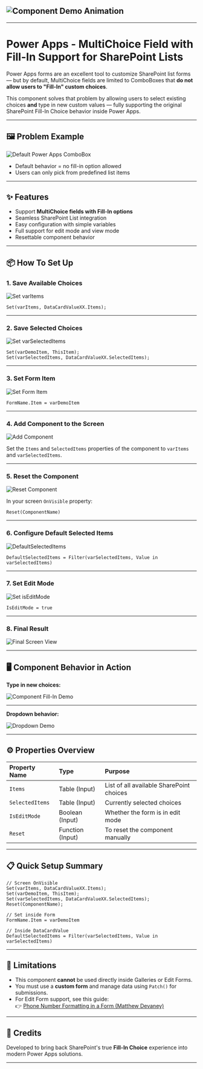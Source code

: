 
## ![Component Demo Animation](Images/component99-1.gif)

---

# Power Apps - MultiChoice Field with Fill-In Support for SharePoint Lists

Power Apps forms are an excellent tool to customize SharePoint list forms — but by default, MultiChoice fields are limited to ComboBoxes that **do not allow users to "Fill-In" custom choices**.

This component solves that problem by allowing users to select existing choices **and** type in new custom values — fully supporting the original SharePoint Fill-In Choice behavior inside Power Apps.

---

## 🖼 Problem Example

![Default Power Apps ComboBox](Images/Multichoice1-768x770.png)

- Default behavior = no fill-in option allowed
- Users can only pick from predefined list items

---

## ✨ Features

- Support **MultiChoice fields with Fill-In options**
- Seamless SharePoint List integration
- Easy configuration with simple variables
- Full support for edit mode and view mode
- Resettable component behavior

---

## 📦 How To Set Up

### 1. Save Available Choices

![Set varItems](Images/mc2-768x259.png)

```powerfx
Set(varItems, DataCardValueXX.Items);
```

---

### 2. Save Selected Choices

![Set varSelectedItems](Images/mc4-768x249.png)

```powerfx
Set(varDemoItem, ThisItem);
Set(varSelectedItems, DataCardValueXX.SelectedItems);
```

---

### 3. Set Form Item

![Set Form Item](Images/mc5-768x360.png)

```powerfx
FormName.Item = varDemoItem
```

---

### 4. Add Component to the Screen

![Add Component](Images/mc6-768x205.png)

Set the `Items` and `SelectedItems` properties of the component to `varItems` and `varSelectedItems`.

---

### 5. Reset the Component

![Reset Component](Images/mc8-768x208.png)

In your screen `OnVisible` property:

```powerfx
Reset(ComponentName)
```

---

### 6. Configure Default Selected Items

![DefaultSelectedItems](Images/mc9-768x223.png)

```powerfx
DefaultSelectedItems = Filter(varSelectedItems, Value in varSelectedItems)
```

---

### 7. Set Edit Mode

![Set isEditMode](Images/mc10-768x302.png)

```powerfx
IsEditMode = true
```

---

### 8. Final Result

![Final Screen View](Images/mc11-768x435.png)

---

## 🖥️ Component Behavior in Action

**Type in new choices:**

![Component Fill-In Demo](Images/Multichoice-component.gif)

---

**Dropdown behavior:**

![Dropdown Demo](Images/Multichoice-dropdown.gif)

---

## ⚙️ Properties Overview

| Property Name | Type | Purpose |
|:--------------|:-----|:--------|
| `Items` | Table (Input) | List of all available SharePoint choices |
| `SelectedItems` | Table (Input) | Currently selected choices |
| `IsEditMode` | Boolean (Input) | Whether the form is in edit mode |
| `Reset` | Function (Input) | To reset the component manually |

---

## 📋 Quick Setup Summary

```powerfx
// Screen OnVisible
Set(varItems, DataCardValueXX.Items);
Set(varDemoItem, ThisItem);
Set(varSelectedItems, DataCardValueXX.SelectedItems);
Reset(ComponentName);

// Set inside Form
FormName.Item = varDemoItem

// Inside DataCardValue
DefaultSelectedItems = Filter(varSelectedItems, Value in varSelectedItems)
```

---

## 🚧 Limitations

- This component **cannot** be used directly inside Galleries or Edit Forms.
- You must use a **custom form** and manage data using `Patch()` for submissions.
- For Edit Form support, see this guide:  
  👉 [Phone Number Formatting in a Form (Matthew Devaney)](https://www.matthewdevaney.com/power-apps-phone-number-formatting-in-a-form-input-mask/)

---

## 🙏 Credits

Developed to bring back SharePoint's true **Fill-In Choice** experience into modern Power Apps solutions.

---
